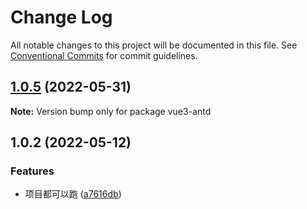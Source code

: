 # Change Log

All notable changes to this project will be documented in this file.
See [Conventional Commits](https://conventionalcommits.org) for commit guidelines.

## [1.0.5](https://gitee.com/radiorz/vue3-admin-ts/compare/v1.0.4...v1.0.5) (2022-05-31)

**Note:** Version bump only for package vue3-antd





## 1.0.2 (2022-05-12)


### Features

* 项目都可以跑 ([a7616db](https://gitee.com/radiorz/vue3-admin-ts/commits/a7616db60ad2bee278eed824285fc15d96c85226))
